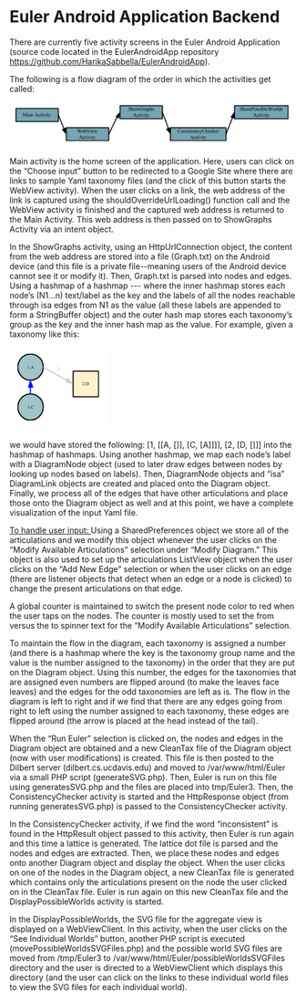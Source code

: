 <h1> Euler Android Application Backend </h1>

There are currently five activity screens in the Euler Android Application (source code located in the EulerAndroidApp repository https://github.com/HarikaSabbella/EulerAndroidApp).  

The following is a flow diagram of the order in which the activities get called:
![Image](https://github.com/HarikaSabbella/images/blob/master/architecture.png?raw=true)

Main activity is the home screen of the application.  Here, users can click on the “Choose input” button to be redirected to a Google Site where there are links to sample Yaml taxonomy files (and the click of this button starts the WebView activity).  When the user clicks on a link, the web address of the link is captured using the shouldOverrideUrlLoading() function call and the WebView activity is finished and the captured web address is returned to the Main Activity.  This web address is then passed on to ShowGraphs Activity via an intent object.  

In the ShowGraphs activity, using an HttpUrlConnection object, the content from the web address are stored into a file (Graph.txt) on the Android device (and this file is a private file--meaning users of the Android device cannot see it or modify it).  Then, Graph.txt is parsed into nodes and edges.  Using a hashmap of a hashmap --- where the inner hashmap stores each node’s (N1...n) text/label as the key and the labels of all the nodes reachable through isa edges from N1 as the value (all these labels are appended to form a StringBuffer object) and the outer hash map stores each taxonomy’s group as the key and the inner hash map as the value.  For example, given a taxonomy like this:

![Image](https://github.com/HarikaSabbella/images/blob/master/graph2.png?raw=true)

we would have stored the following:
[1, [[A, []], [C, [A]]]], [2, [D, []]] into the hashmap of hashmaps.   Using another hashmap, we map each node’s label with a DiagramNode object (used to later draw edges between nodes by looking up nodes based on labels).  Then, DiagramNode objects and “isa” DiagramLink objects are created and placed onto the Diagram object.  Finally, we process all of the edges that have other articulations and place those onto the Diagram object as well and at this point, we have a complete visualization of the input Yaml file.  

<u> To handle user input: </u>
Using a SharedPreferences object we store all of the articulations and we modify this object whenever the user clicks on the “Modify Available Articulations” selection under “Modify Diagram.”  This object is also used to set up the articulations ListView object when the user clicks on the “Add New Edge” selection or when the user clicks on an edge (there are listener objects that detect when an edge or a node is clicked) to change the present articulations on that edge.  

A global counter is maintained to switch the present node color to red when the user taps on the nodes.  The counter is mostly used to set the from versus the to spinner text for the “Modify Available Articulations” selection.  

To maintain the flow in the diagram, each taxonomy is assigned a number (and there is a hashmap where the key is the taxonomy group name and the value is the number assigned to the taxonomy) in the order that they are put on the Diagram object.  Using this number, the edges for the taxonomies that are assigned even numbers are flipped around (to make the leaves face leaves) and the edges for the odd taxonomies are left as is.   The flow in the diagram is left to right and if we find that there are any edges going from right to left using the number assigned to each taxonomy, these edges are flipped around (the arrow is placed at the head instead of the tail).  

When the “Run Euler” selection is clicked on, the nodes and edges in the Diagram object are obtained and a new CleanTax file of the Diagram object (now with user modifications) is created.  This file is then posted to the Dilbert server (dilbert.cs.ucdavis.edu) and moved to /var/www/html/Euler via a small PHP script (generateSVG.php).  Then, Euler is run on this file using generatesSVG.php and the files are placed into tmp/Euler3.  Then, the ConsistencyChecker activity is started and the HttpResponse object (from running generatesSVG.php) is passed to the ConsistencyChecker activity.    

In the ConsistencyChecker activity,  if we find the word “inconsistent” is found in the HttpResult object passed to this activity, then Euler is run again and this time a lattice is generated.  The lattice dot file is parsed and the nodes and edges are extracted.  Then, we place these nodes and edges onto another Diagram object and display the object.  When the user clicks on one of the nodes in the Diagram object, a new CleanTax file is generated which contains only the articulations present on the node the user clicked on in the CleanTax file.  Euler is run again on this new CleanTax file and the DisplayPossibleWorlds activity is started.

In the DisplayPossibleWorlds, the SVG file for the aggregate view is displayed on a WebViewClient.  In this activity, when the user clicks on the “See Individual Worlds”  button, another PHP script is executed (movePossibleWorldsSVGFiles.php) and the possible world SVG files are moved from /tmp/Euler3 to /var/www/html/Euler/possibleWorldsSVGFiles directory and the user is directed to a WebViewClient which displays this directory (and the user can click on the links to these individual world files to view the SVG files for each individual world). 
